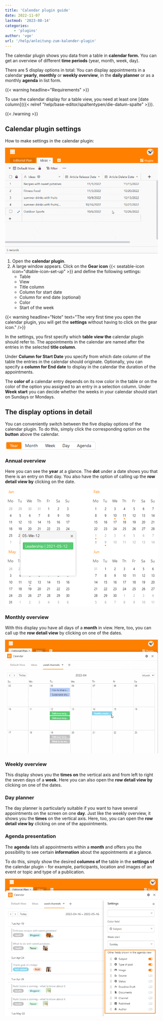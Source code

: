 ```yaml
---
title: 'Calendar plugin guide'
date: 2022-11-07
lastmod: '2023-08-14'
categories:
    - 'plugins'
author: 'vge'
url: '/help/anleitung-zum-kalender-plugin'
---
```


The calendar plugin shows you data from a table in **calendar form.** You can get an overview of different **time periods** (year, month, week, day).

There are 5 display options in total: You can display appointments in a calendar **yearly**, **monthly** or **weekly overview**, in the **daily planner** or as a monthly **agenda** in list form.

{{< warning  headline="Requirements" >}}

To use the calendar display for a table view, you need at least one [date column]({{< relref "help/base-editor/spaltentypen/die-datum-spalte" >}}).

{{< /warning >}}

## Calendar plugin settings

How to make settings in the calendar plugin:

![Calendar plugin guide](images/Anleitung-zum-Kalender-Plugin.gif)

1. Open the **calendar plugin**.
2. A large window appears. Click on the **Gear icon** {{< seatable-icon icon="dtable-icon-set-up" >}} and define the following settings:
    - Table
    - View
    - Title column
    - Column for start date
    - Column for end date (optional)
    - Color
    - Start of the week

{{< warning  headline="Note"  text="The very first time you open the calendar plugin, you will get the **settings** without having to click on the gear icon." />}}

In the settings, you first specify which **table view the** calendar plugin should refer to. The appointments in the calendar are named after the entries in the selected **title column**.

Under **Column for Start Date** you specify from which date column of the table the entries in the calendar should originate. Optionally, you can specify a **column for End date** to display in the calendar the duration of the appointments.

The **color of** a calendar entry depends on its row color in the table or on the color of the option you assigned to an entry in a selection column. Under **Week start** you can decide whether the weeks in your calendar should start on Sundays or Mondays.

## The display options in detail

You can conveniently switch between the five display options of the calendar plugin. To do this, simply click the corresponding option on the **button** above the calendar.

![Calendar plugin display options](images/Darstellungsoptionen-des-Kalender-Plugins.png)

### Annual overview

Here you can see the **year** at a glance. The **dot** under a date shows you that there is an entry on that day. You also have the option of calling up the **row detail view by** clicking on the date.

![Year overview in calendar plugin](images/Jahresueberblick-im-Kalender-Plugin.png)

### Monthly overview

With this display you have all days of a **month** in view. Here, too, you can call up the **row detail view** by clicking on one of the dates.

![Month view](images/monatsansicht.gif)

### Weekly overview

This display shows you the **times on** the vertical axis and from left to right the seven days of a **week**. Here you can also open the **row detail view by** clicking on one of the dates.

### Day planner

The day planner is particularly suitable if you want to have several appointments on the screen on one **day**. Just like the weekly overview, it shows you the **times** on the vertical axis. Here, too, you can open the **row detail view by** clicking on one of the appointments.

### Agenda presentation

The **agenda** lists all appointments within a **month** and offers you the possibility to see certain **information** about the appointments at a glance.

To do this, simply show the desired **columns of** the table in the **settings of** the calendar plugin - for example, participants, location and images of an event or topic and type of a publication.

![Agenda-view settings](images/agenda-view-einstellungen.png)
